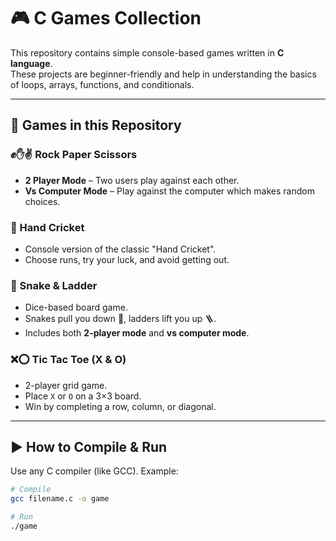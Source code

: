 # 🎮 C Games Collection

This repository contains simple console-based games written in **C language**.  
These projects are beginner-friendly and help in understanding the basics of loops, arrays, functions, and conditionals.

---

## 📂 Games in this Repository

### ✊✋✌️ Rock Paper Scissors
- **2 Player Mode** – Two users play against each other.
- **Vs Computer Mode** – Play against the computer which makes random choices.

### 🏏 Hand Cricket
- Console version of the classic "Hand Cricket".
- Choose runs, try your luck, and avoid getting out.

### 🐍 Snake & Ladder
- Dice-based board game.
- Snakes pull you down 🐍, ladders lift you up 🪜.
- Includes both **2-player mode** and **vs computer mode**.

### ❌⭕ Tic Tac Toe (X & O)
- 2-player grid game.
- Place `X` or `O` on a 3×3 board.
- Win by completing a row, column, or diagonal.

---

## ▶️ How to Compile & Run
Use any C compiler (like GCC). Example:

```bash
# Compile
gcc filename.c -o game

# Run
./game
